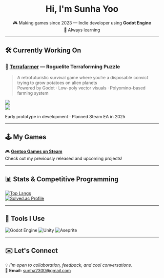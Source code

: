 <h1 align="center">Hi, I'm Sunha Yoo</h1>
<p align="center">
  🎮 Making games since 2023 — Indie developer using <strong>Godot Engine</strong><br>
  🧠 Always learning
</p>

---

## 🛠️ Currently Working On

### 🌱 [Terrafarmer](https://github.com/pingu0427/Terrafarmer) — Roguelite Terraforming Puzzle
> A retrofuturistic survival game where you’re a disposable convict trying to grow potatoes on alien planets  
> Powered by Godot · Low-poly vector visuals · Polyomino-based farming system

[![](https://img.shields.io/badge/PLAYSTYLE-Polyomino_+_Resource_Management-green?style=for-the-badge)]()  
[![](https://img.shields.io/badge/GENRE-Roguelite__Survival__Puzzle-yellow?style=for-the-badge)]()

Early prototype in development · Planned Steam EA in 2025  

---

## 🕹️ My Games

🎮 [**Gentoo Games on Steam**](https://store.steampowered.com/search/?developer=Gentoo%20Games)  
Check out my previously released and upcoming projects!

---

## 📊 Stats & Competitive Programming

[![Top Langs](https://github-readme-stats.vercel.app/api/top-langs/?username=pingu0427&layout=compact&theme=default)](https://github.com/anuraghazra/github-readme-stats)  
[![Solved.ac Profile](http://mazassumnida.wtf/api/v2/generate_badge?boj=sunha2300)](https://solved.ac/sunha2300)

---

## 🧰 Tools I Use

![Godot Engine](https://img.shields.io/badge/Godot-%233565F3.svg?style=for-the-badge&logo=godot-engine&logoColor=white)
![Unity](https://img.shields.io/badge/Unity-%23000000.svg?style=for-the-badge&logo=unity&logoColor=white)
![Aseprite](https://img.shields.io/badge/Aseprite-%23FFFFFF.svg?style=for-the-badge&logo=Aseprite&logoColor=black)

---

## ✉️ Let's Connect

💡 *I'm open to collaboration, feedback, and cool conversations.*  
📧 **Email:** [sunha2300@gmail.com](mailto:sunha2300@gmail.com)

